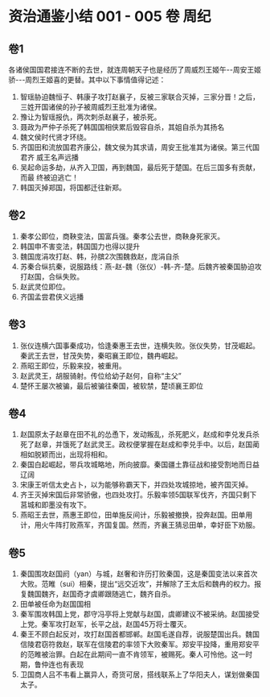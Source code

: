 # 资治通鉴小结 001 - 005 卷 周纪

## 卷1
各诸侯国国君接连不断的去世，就连周朝天子也是经历了周威烈王姬午--周安王姬骄---周烈王姬喜的更替。其中以下事情值得记述：

1. 智瑶胁迫魏恒子、韩康子攻打赵襄子，反被三家联合灭掉，三家分晋！之后，三姓开国诸侯的孙子被周威烈王批准为诸侯。
2. 豫让为智瑶报仇，两次刺杀赵襄子，被杀死。
3. 聂政为严仲子杀死了韩国国相侠累后毁容自杀，其姐自杀为其扬名
4. 魏文侯时代贤才环绕。
5. 齐国田和流放国君齐康公，魏文侯为其求请，周安王批准其为诸侯。第三代国君齐
威王名声远播
6. 吴起命运多劫，从齐入卫国，再到魏国，最后死于楚国。在后三国多有贡献，而最
终被迫逃亡！
7. 韩国灭掉郑国，将国都迁往新郑。

## 卷2
1. 秦孝公即位，商鞅变法，国富兵强。秦孝公去世，商鞅身死家灭。
2. 韩国申不害变法，韩国国力也得以提升
3. 魏国庞涓攻打赵、韩，孙膑2次围魏救赵，庞涓自杀
4. 苏秦合纵抗秦，说服路线：燕-赵-魏（张仪）-韩-齐-楚。后魏齐被秦国胁迫攻打赵国，合纵失败。
5. 赵武灵位即位。
6. 齐国孟尝君侠义远播

## 卷3
1. 张仪连横六国事秦成功，恰逢秦惠王去世，连横失败。张仪失势，甘茂崛起。秦武王去世，甘茂失势，秦昭襄王即位，魏冉崛起。
2. 燕昭王即位，乐毅来投，被重用。
3. 赵武灵王，胡服骑射。传位给幼子赵何，自称“主父”
4. 楚怀王屡次被骗，最后被骗往秦国，被软禁，楚顷襄王即位

## 卷4
1. 赵国原太子赵章在田不礼的怂恿下，发动叛乱，杀死肥义，赵成和李兑发兵杀死了赵章，并饿死了赵武灵王。政权便掌握在赵成和李兑手中。以后，赵国蔺相如脱颖而出，出现将相和。
2. 秦国白起崛起，带兵攻城略地，所向披靡。秦国疆土靠征战和接受割地而日益辽阔
3. 宋康王听信太史占卜，以为能够称霸天下，并四处攻城掠地，被齐国灭掉。
4. 齐王灭掉宋国后非常骄傲，也四处攻打。乐毅率领5国联军伐齐，齐国只剩下莒城和即墨没有攻下。 
5. 燕昭王去世，燕惠王即位，田单施反间计，乐毅被撤换，投奔赵国。田单用计，用火牛阵打败燕军，齐国复国。然而，齐襄王猜忌田单，幸好臣下劝服。

## 卷5
1. 秦国围攻赵国阏（yan）与城，赵奢和许历打败秦国，这是秦国变法以来首次大败。范睢（sui）相秦，提出“远交近攻”，并解除了王太后和魏冉的权力。报复魏国魏齐，赵国奇才虞卿跟随逃亡，魏齐自杀。
2. 田单被任命为赵国国相
3. 秦军围攻韩国上党，郡守冯亭将上党献与赵国，虞卿建议不被采纳。赵国接受上党。秦军攻打赵军，长平之战，赵国45万将士覆灭。
4. 秦王不顾白起反对，攻打赵国首都邯郸。赵国毛遂自荐，说服楚国出兵。魏国信陵君窃符救赵，联军在信陵君的率领下大败秦军。郑安平投降，重用郑安平的范睢被治罪。白起在此期间一直不肯领军，被赐死。秦人可怜他。这一时期，鲁仲连也有表现
5. 卫国商人吕不韦看上赢异人，奇货可居，搭线联系上了华阳夫人，谋划做秦国太子。

